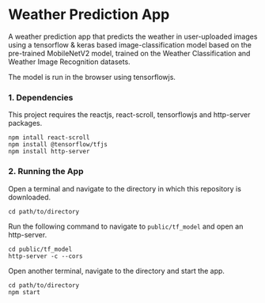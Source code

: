 # Weather Prediction App
A weather prediction app that predicts the weather in user-uploaded images using a tensorflow & keras based image-classification model based on the pre-trained MobileNetV2 model, trained on the Weather Classification and Weather Image Recognition datasets.

The model is run in the browser using tensorflowjs.

### 1. Dependencies 
This project requires the reactjs, react-scroll, tensorflowjs and http-server packages.
```
npm intall react-scroll
npm install @tensorflow/tfjs
npm install http-server
```

### 2. Running the App
Open a terminal and navigate to the directory in which this repository is downloaded.
```
cd path/to/directory
```
Run the following command to navigate to `public/tf_model` and open an http-server.
```
cd public/tf_model
http-server -c --cors
```
Open another terminal, navigate to the directory and start the app.
```
cd path/to/directory
npm start
```
